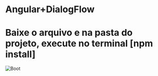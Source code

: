 # Angular+DialogFlow
# Baixe o arquivo e na pasta do projeto, execute no terminal [npm install]
![Boot](https://user-images.githubusercontent.com/42377719/60683027-12c3f700-9e6c-11e9-92c5-b85a12e495e1.gif)

